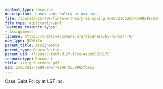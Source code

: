 ```yaml
---
content_type: resource
description: 'Case: Debt Policy at UST Inc.'
file: /courses/15-402-finance-theory-ii-spring-2003/21d63d17ce99e49701965558905fba51_assign3ustdebt.pdf
file_type: application/pdf
learning_resource_types:
- Assignments
license: https://creativecommons.org/licenses/by-nc-sa/4.0/
ocw_type: OCWFile
parent_title: Assignments
parent_type: CourseSection
parent_uid: 47739ec7-f45f-d12f-fc5e-4ab9950bd1f5
resourcetype: Document
title: assign3ustdebt.pdf
uid: 21d63d17-ce99-e497-0196-5558905fba51
---
```

Case: Debt Policy at UST Inc.